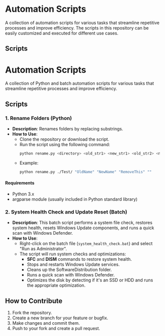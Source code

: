 # Automation Scripts

A collection of automation scripts for various tasks that streamline repetitive processes and improve efficiency. The scripts in this repository can be easily customized and executed for different use cases.

## Scripts

# Automation Scripts

A collection of Python and batch automation scripts for various tasks that streamline repetitive processes and improve efficiency.

## Scripts

### 1. **Rename Folders (Python)**
   - **Description**: Renames folders by replacing substrings.
   - **How to Use**:
     - Clone the repository or download the script.
     - Run the script using the following command:
       ```bash
       python rename.py <directory> <old_str1> <new_str1> <old_str2> <new_str2> ...
       ```
     - Example:
       ```bash
       python rename.py ./Test/ "OldName" "NewName" "RemoveThis" ""
       ```
#### Requirements
- Python 3.x
- argparse module (usually included in Python standard library)

### 2. **System Health Check and Update Reset (Batch)**
   - **Description**: This batch script performs a system file check, restores system health, resets Windows Update components, and runs a quick scan with Windows Defender.
   - **How to Use**:
     - Right-click on the batch file (`system_health_check.bat`) and select "Run as Administrator".
     - The script will run system checks and optimizations:
       - **SFC** and **DISM** commands to restore system health.
       - Stops and restarts Windows Update services.
       - Cleans up the SoftwareDistribution folder.
       - Runs a quick scan with Windows Defender.
       - Optimizes the disk by detecting if it's an SSD or HDD and runs the appropriate optimization.

## How to Contribute

1. Fork the repository.
2. Create a new branch for your feature or bugfix.
3. Make changes and commit them.
4. Push to your fork and create a pull request.
